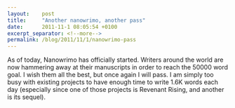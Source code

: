 ```yaml
---
layout:    post
title:     "Another nanowrimo, another pass"
date:      2011-11-1 08:05:54 +0100
excerpt_separator: <!--more-->
permalink: /blog/2011/11/1/nanowrimo-pass
---
```


As of today, Nanowrimo has officially started. Writers around the world are now hammering away at their manuscripts in order to reach the 50000 word goal. I wish them all the best, but once again I will pass. I am simply too busy with existing projects to have enough time to write 1.6K words each day (especially since one of those projects is Revenant Rising, and another is its sequel).